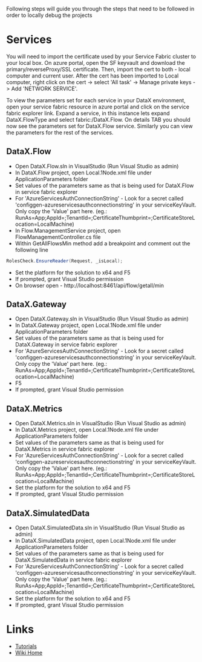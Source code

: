 Following steps will guide you through the steps that need to be followed in order to locally debug the projects

# Services
You will need to import the certificate used by your Service Fabric cluster to your local box. On azure portal, open the SF keyvault and download the primary/reverseProxy/SSL certificate. Then, import the cert to both - local computer and current user. After the cert has been imported to Local computer, right click on the cert -> select 'All task' -> Manage private keys -> Add 'NETWORK SERVICE'.

To view the parameters set for each service in your DataX environment, open your service fabric resource in azure portal and click on the service fabric explorer link. Expand a service, in this instance lets expand DataX.FlowType and select fabric:/DataX.Flow. On details TAB you should now see the parameters set for DataX.Flow service. Similarly you can view the parameters for the rest of the services.

## DataX.Flow
* Open DataX.Flow.sln in VisualStudio (Run Visual Studio as admin)
* In DataX.Flow project, open Local.1Node.xml file under ApplicationParameters folder
* Set values of the parameters same as that is being used for DataX.Flow in service fabric explorer
* For 'AzureServicesAuthConnectionString' - Look for a secret called 'configgen-azureservicesauthconnectionstring' in your serviceKeyVault. Only copy the 'Value' part here. (eg.: RunAs=App;AppId=<some GUID>;TenantId=<some GUID>;CertificateThumbprint=<Cert Thumbprint>;CertificateStoreLocation=LocalMachine)
* In Flow.ManagementService project, open FlowManagementController.cs file
* Within GetAllFlowsMin method add a breakpoint and comment out the following line
```C#
RolesCheck.EnsureReader(Request, _isLocal);
```
* Set the platform for the solution to x64 and F5
* If prompted, grant Visual Studio permission
* On browser open - http://localhost:8461/api/flow/getall/min

## DataX.Gateway
* Open DataX.Gateway.sln in VisualStudio (Run Visual Studio as admin)
* In DataX.Gateway project, open Local.1Node.xml file under ApplicationParameters folder
* Set values of the parameters same as that is being used for DataX.Gateway in service fabric explorer
* For 'AzureServicesAuthConnectionString' - Look for a secret called 'configgen-azureservicesauthconnectionstring' in your serviceKeyVault. Only copy the 'Value' part here. (eg.: RunAs=App;AppId=<some GUID>;TenantId=<some GUID>;CertificateThumbprint=<Cert Thumbprint>;CertificateStoreLocation=LocalMachine)
* F5
* If prompted, grant Visual Studio permission

## DataX.Metrics
* Open DataX.Metrics.sln in VisualStudio (Run Visual Studio as admin)
* In DataX.Metrics project, open Local.1Node.xml file under ApplicationParameters folder
* Set values of the parameters same as that is being used for DataX.Metrics in service fabric explorer
* For 'AzureServicesAuthConnectionString' - Look for a secret called 'configgen-azureservicesauthconnectionstring' in your serviceKeyVault. Only copy the 'Value' part here. (eg.: RunAs=App;AppId=<some GUID>;TenantId=<some GUID>;CertificateThumbprint=<Cert Thumbprint>;CertificateStoreLocation=LocalMachine)
* Set the platform for the solution to x64 and F5
* If prompted, grant Visual Studio permission

## DataX.SimulatedData
* Open DataX.SimulatedData.sln in VisualStudio (Run Visual Studio as admin)
* In DataX.SimulatedData project, open Local.1Node.xml file under ApplicationParameters folder
* Set values of the parameters same as that is being used for DataX.SimulatedData in service fabric explorer
* For 'AzureServicesAuthConnectionString' - Look for a secret called 'configgen-azureservicesauthconnectionstring' in your serviceKeyVault. Only copy the 'Value' part here. (eg.: RunAs=App;AppId=<some GUID>;TenantId=<some GUID>;CertificateThumbprint=<Cert Thumbprint>;CertificateStoreLocation=LocalMachine)
* Set the platform for the solution to x64 and F5
* If prompted, grant Visual Studio permission

# Links
* [Tutorials](Tutorials)
* [Wiki Home](Home) 